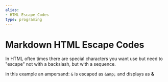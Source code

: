 ```yaml
---
alias:
- HTML Escape Codes
type: programing
---
```

# Markdown HTML Escape Codes

In HTML often times there are special characters you want use but need to "escape" not with a backslash, but with a sequence.

in this example an ampersand: `&` is escaped as `&amp;` and displays as **&**